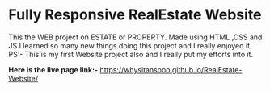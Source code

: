 # Fully Responsive RealEstate Website
This the WEB project on ESTATE or PROPERTY. Made using HTML ,CSS and JS I learned so many new things doing this project and I really enjoyed it.
PS:- This is my first Website project also and I really put my efforts into it.

**Here is the live page link:-**
https://whysitansooo.github.io/RealEstate-Website/

